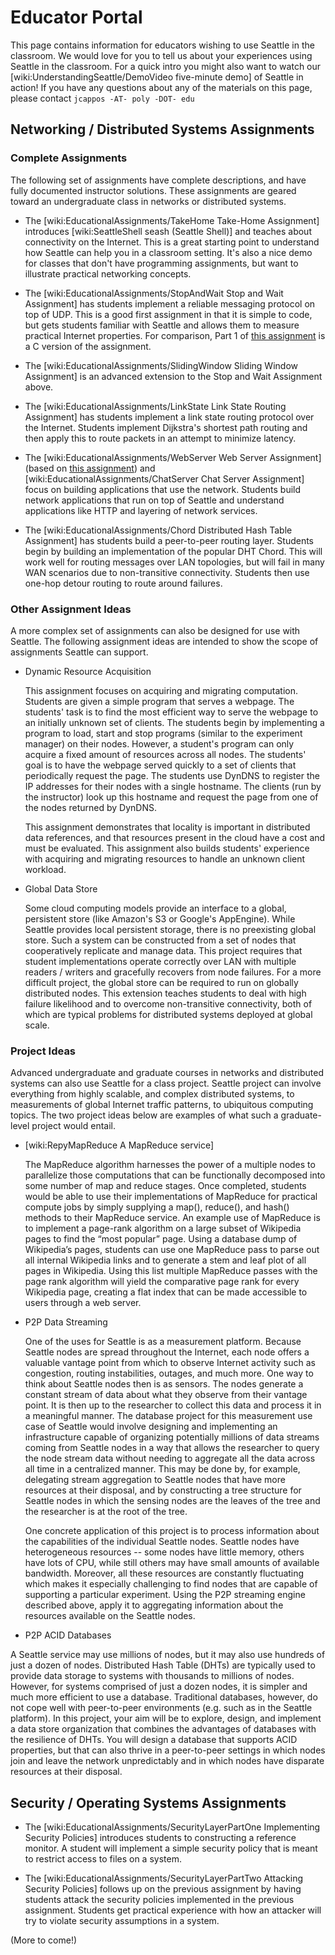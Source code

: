 # Educator Portal
This page contains information for educators wishing to use Seattle in the classroom.  We would love for you to tell us about your experiences using Seattle in the classroom. For a quick intro you might also want to watch our [wiki:UnderstandingSeattle/DemoVideo five-minute demo] of Seattle in action! If you have any questions about any of the materials on this page, please contact ``` jcappos -AT- poly -DOT- edu ```



## Networking / Distributed Systems Assignments

### Complete Assignments

The following set of assignments have complete descriptions, and have fully documented instructor solutions. These assignments are geared toward an undergraduate class in networks or distributed systems.

 * The [wiki:EducationalAssignments/TakeHome Take-Home Assignment] introduces [wiki:SeattleShell seash (Seattle Shell)] and teaches about connectivity on the Internet.   This is a great starting point to understand how Seattle can help you in a classroom setting.   It's also a nice demo for classes that don't have programming assignments, but want to illustrate practical networking concepts.

 * The [wiki:EducationalAssignments/StopAndWait Stop and Wait Assignment] has students implement a reliable messaging protocol on top of UDP.   This is a good first assignment in that it is simple to code, but gets students familiar with Seattle and allows them to measure practical Internet properties.  For comparison, Part 1 of [this assignment](http://www.cs.washington.edu/education/courses/461/06wi/HW/HW2/index.html) is a C version of the assignment.

 * The [wiki:EducationalAssignments/SlidingWindow Sliding Window Assignment] is an advanced extension to the Stop and Wait Assignment above.

 * The [wiki:EducationalAssignments/LinkState Link State Routing Assignment] has students implement a link state routing protocol over the Internet.   Students implement Dijkstra's shortest path routing and then apply this to route packets in an attempt to minimize latency.

 * The [wiki:EducationalAssignments/WebServer Web Server Assignment] (based on [this assignment](http://www.cs.washington.edu/education/courses/461/08au/projects/proj2.html)) and [wiki:EducationalAssignments/ChatServer Chat Server Assignment] focus on building applications that use the network.   Students build network applications that run on top of Seattle and understand applications like HTTP and layering of network services.

 * The [wiki:EducationalAssignments/Chord Distributed Hash Table Assignment] has students build a peer-to-peer routing layer.   Students begin by building an implementation of the popular DHT Chord.   This will work well for routing messages over LAN topologies, but will fail in many WAN scenarios due to non-transitive connectivity.   Students then use one-hop detour routing to route around failures.


### Other Assignment Ideas
A more complex set of assignments can also be designed for use with Seattle. The following assignment ideas are intended to show the scope of assignments Seattle can support.


 * Dynamic Resource Acquisition

    This assignment focuses on acquiring and migrating computation. Students are given a simple program that serves a webpage. The students' task is to find the most efficient way to serve the webpage to an initially unknown set of clients. The students begin by implementing a program to load, start and stop programs (similar to the experiment manager) on their nodes. However, a student's program can only acquire a fixed amount of resources across all nodes. The students' goal is to have the webpage served quickly to a set of clients that periodically request the page. The students use DynDNS to register the IP addresses for their nodes with a single hostname. The clients (run by the instructor) look up this hostname and request the page from one of the nodes returned by DynDNS.
    
    This assignment demonstrates that locality is important in distributed data references, and that resources present in the cloud have a cost and must be evaluated. This assignment also builds students' experience with acquiring and migrating resources to handle an unknown client workload.


 * Global Data Store

    Some cloud computing models provide an interface to a global, persistent store (like Amazon's S3 or Google's AppEngine). While Seattle provides local persistent storage, there is no preexisting global store. Such a system can be constructed from a set of nodes that cooperatively replicate and manage data. This project requires that student implementations operate correctly over LAN with multiple readers / writers and gracefully recovers from node failures. For a more difficult project, the global store can be required to run on globally distributed nodes. This extension teaches students to deal with high failure likelihood and to overcome non-transitive connectivity, both of which are typical problems for distributed systems deployed at global scale.


### Project Ideas
Advanced undergraduate and graduate courses in networks and distributed systems can also use Seattle for a class project. Seattle project can involve everything from highly scalable, and complex distributed systems, to measurements of global Internet traffic patterns, to ubiquitous computing topics. The two project ideas below are examples of what such a graduate-level project would entail.

  * [wiki:RepyMapReduce A MapReduce service]

    The MapReduce algorithm harnesses the power of a multiple nodes to parallelize those computations that can be functionally decomposed into some number of map and reduce stages.  Once completed, students would be able to use their implementations of MapReduce for practical compute jobs by simply supplying a map(), reduce(), and hash() methods to their MapReduce service.  An example use of MapReduce is to implement a page-rank algorithm on a large subset of Wikipedia pages to find the “most popular” page.  Using a database dump of Wikipedia’s pages, students can use one MapReduce pass to parse out all internal Wikipedia links and to generate a stem and leaf plot of all pages in Wikipedia.  Using this list multiple MapReduce passes with the page rank algorithm will yield the comparative page rank for every Wikipedia page, creating a flat index that can be made accessible to users through a web server.


  * P2P Data Streaming

    One of the uses for Seattle is as a measurement platform. Because Seattle nodes are spread throughout the Internet, each node offers a valuable vantage point from which to observe Internet activity such as congestion, routing instabilities, outages, and much more. One way to think about Seattle nodes then is as sensors. The nodes generate a constant stream of data about what they observe from their vantage point. It is then up to the researcher to collect this data and process it in a meaningful manner. The database project for this measurement use case of Seattle would involve designing and implementing an infrastructure capable of organizing potentially millions of data streams coming from Seattle nodes in a way that allows the researcher to query the node stream data without needing to aggregate all the data across all time in a centralized manner. This may be done by, for example, delegating stream aggregation to Seattle nodes that have more resources at their disposal, and by constructing a tree structure for Seattle nodes in which the sensing nodes are the leaves of the tree and the researcher is at the root of the tree.

    One concrete application of this project is to process information about the capabilities of the individual Seattle nodes. Seattle nodes have heterogeneous resources -- some nodes have little memory, others have lots of CPU, while still others may have small amounts of available bandwidth. Moreover, all these resources are constantly fluctuating which makes it especially challenging to find nodes that are capable of supporting a particular experiment. Using the P2P streaming engine described above, apply it to aggregating information about the resources available on the Seattle nodes.


  * P2P ACID Databases

   A Seattle service may use millions of nodes, but it may also use hundreds of just a dozen of nodes. Distributed Hash Table (DHTs) are typically used to provide data storage to systems with thousands to millions of nodes. However, for systems comprised of just a dozen nodes, it is simpler and much more efficient to use a database. Traditional databases, however, do not cope well with peer-to-peer environments (e.g. such as in the Seattle platform). In this project, your aim will be to explore, design, and implement a data store organization that combines the advantages of databases with the resilience of DHTs. You will design a database that supports ACID properties, but that can also thrive in a peer-to-peer settings in which nodes join and leave the network unpredictably and in which nodes have disparate resources at their disposal.



## Security / Operating Systems Assignments


 * The [wiki:EducationalAssignments/SecurityLayerPartOne Implementing Security Policies] introduces students to constructing a reference monitor.   A student will implement a simple security policy that is meant to restrict access to files on a system.

 * The [wiki:EducationalAssignments/SecurityLayerPartTwo Attacking Security Policies] follows up on the previous assignment by having students attack the security policies implemented in the previous assignment.   Students get practical experience with how an attacker will try to violate security assumptions in a system.


(More to come!)
